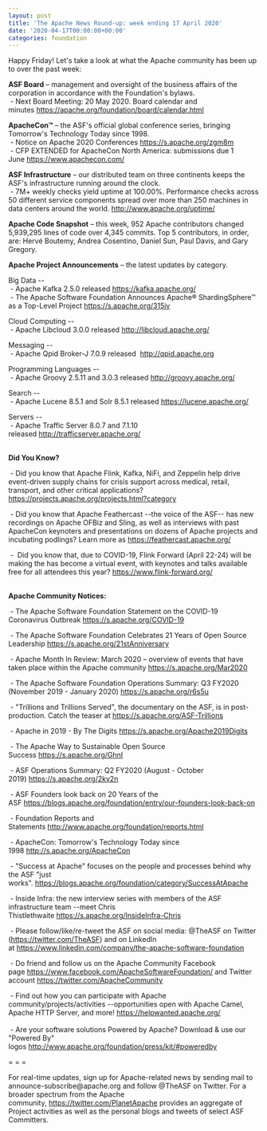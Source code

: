 ```yaml
---
layout: post
title: 'The Apache News Round-up: week ending 17 April 2020'
date: '2020-04-17T00:00:00+00:00'
categories: foundation
---
```

<p>Happy Friday!&nbsp;Let's take a look at what the Apache community has been up to over the past week:</p><p><span style="font-weight: 700;">ASF Board</span>&nbsp;– management and oversight of the business affairs of the corporation in accordance with the Foundation's bylaws.<br>&nbsp;- Next Board Meeting: 20 May 2020. Board calendar and minutes&nbsp;<a href="https://apache.org/foundation/board/calendar.html" target="_blank">https://apache.org/foundation/board/calendar.html</a><br></p><p><span style="font-weight: 700;">ApacheCon™</span>&nbsp;– the ASF's official global conference series, bringing Tomorrow's Technology Today since 1998.<br>&nbsp;- Notice on Apache 2020 Conferences&nbsp;<a href="https://s.apache.org/zgm8m" target="_blank">https://s.apache.org/zgm8m</a>&nbsp;<br>&nbsp;- CFP EXTENDED for ApacheCon North America: submissions due 1 June&nbsp;<a href="https://www.apachecon.com/" rel="noreferrer" target="_blank" data-saferedirecturl="https://www.google.com/url?q=https://www.apachecon.com/&amp;source=gmail&amp;ust=1586580638108000&amp;usg=AFQjCNHWvI4YD7_WAkITrTu6zUFosJod2Q">https://www.apachecon.com/</a></p><p><span style="font-weight: 700;"></span></p><p><span style="font-weight: 700;">ASF Infrastructure</span>&nbsp;– our distributed team on three continents keeps the ASF's infrastructure running around the clock.<br>&nbsp;- 7M+ weekly checks yield uptime at 100.00%. Performance checks across 50 different service components spread over more than 250 machines in data centers around the world.&nbsp;<a href="http://www.apache.org/uptime/" target="_blank">http://www.apache.org/uptime/</a><br></p><p><span style="font-weight: 700;">Apache Code Snapshot</span>&nbsp;– this week, 952 Apache contributors changed 5,939,295 lines of code over 4,345 commits. Top 5 contributors, in order, are: Hervé Boutemy, Andrea Cosentino, <span>Daniel Sun, Paul Davis, and Gary Gregory.&nbsp; </span>&nbsp; &nbsp; &nbsp; &nbsp; &nbsp; &nbsp;&nbsp;&nbsp; &nbsp;&nbsp;&nbsp; &nbsp;&nbsp; </p><p><span style="font-weight: 700;">Apache Project Announcements</span>&nbsp;– the latest updates by category.</p><p>Big Data --<br>&nbsp;-&nbsp;Apache Kafka 2.5.0 released&nbsp;<a href="https://kafka.apache.org/" target="_blank">https://kafka.apache.org/</a>&nbsp;<br>&nbsp;- <span style="font-size: 14px;">The Apache Software Foundation Announces Apache® ShardingSphere™ as a Top-Level Project&nbsp;</span><a href="https://s.apache.org/315iv" target="_blank">https://s.apache.org/315iv</a><span style="font-size: 14px;">&nbsp;&nbsp;</span><br></p><p>Cloud Computing --<br>&nbsp;-&nbsp;Apache Libcloud 3.0.0 released&nbsp;<a href="http://libcloud.apache.org/" target="_blank">http://libcloud.apache.org/</a>&nbsp;</p><p>Messaging --<br>&nbsp;- Apache Qpid Broker-J 7.0.9 released&nbsp; <a href="http://qpid.apache.org" target="_blank">http://qpid.apache.org</a><br></p><p>Programming Languages --<br>&nbsp;-&nbsp;Apache Groovy 2.5.11 and 3.0.3 released&nbsp;<a href="http://groovy.apache.org/" target="_blank">http://groovy.apache.org/</a>&nbsp;</p><p>Search --<br>&nbsp;- <span style="font-size: 14px;">Apache Lucene 8.5.1 and Solr 8.5.1 released&nbsp;</span><a href="https://lucene.apache.org/" target="_blank">https://lucene.apache.org/</a><span style="font-size: 14px;">&nbsp;&nbsp;</span></p><p>Servers --<br>&nbsp;- <span style="font-size: 14px;">Apache Traffic Server 8.0.7 and 7.1.10 released&nbsp;</span><a href="http://trafficserver.apache.org/" target="_blank">http://trafficserver.apache.org/</a><span style="font-size: 14px;">&nbsp;</span></p><p><a href="http://apache.org/foundation/board/calendar.html"><span style="font-weight: 700;"></span></a><br><span style="font-weight: 700;">Did You Know?</span></p><p>&nbsp;- Did you know that Apache Flink, Kafka, NiFi, and Zeppelin help drive event-driven supply chains for crisis support across medical, retail, transport, and other critical applications? <a href="https://projects.apache.org/projects.html?category" target="_blank">https://projects.apache.org/projects.html?category</a><br></p><p><span style="font-size: 14px;">&nbsp;-&nbsp;</span>Did you know that Apache Feathercast --the voice of the ASF-- has new recordings on Apache OFBiz and Sling, as well as interviews with past ApacheCon keynoters and presentations on dozens of Apache projects and incubating podlings? Learn more as <a href="https://feathercast.apache.org/" target="_blank">https://feathercast.apache.org/</a><a href="https://feathercast.apache.org/" target="_blank"></a>&nbsp;<br></p><p>&nbsp;-&nbsp;&nbsp;Did you know that, due to COVID-19, Flink Forward (April 22-24) will be making the has become a virtual event, with keynotes and talks available free for all attendees this year?&nbsp;<a href="https://www.flink-forward.org/" target="_blank">https://www.flink-forward.org/</a>&nbsp;</p><div><span style="font-weight: 700;"><br>Apache Community Notices:</span></div><p>&nbsp;- The Apache Software Foundation Statement on the COVID-19 Coronavirus Outbreak&nbsp;<a href="https://s.apache.org/COVID-19" target="_blank">https://s.apache.org/COVID-19</a>&nbsp;&nbsp;</p><p>&nbsp;- The Apache Software Foundation Celebrates 21 Years of Open Source Leadership&nbsp;<a href="https://s.apache.org/21stAnniversary" rel="noreferrer" target="_blank" data-saferedirecturl="https://www.google.com/url?q=https://s.apache.org/21stAnniversary&amp;source=gmail&amp;ust=1586580638108000&amp;usg=AFQjCNHhBfHrSsg8TFX4Lwsa4GFZdonhcA">https://s.apache.org/21stAnniv<wbr>ersary</a></p><p>&nbsp;- Apache Month In Review: March 2020 – overview of events that have taken place within the Apache community&nbsp;<a href="https://s.apache.org/Mar2020" target="_blank">https://s.apache.org/Mar2020</a><br></p><p>&nbsp;- The Apache Software Foundation Operations Summary: Q3 FY2020 (November 2019 - January 2020)&nbsp;<a href="https://s.apache.org/r6s5u" target="_blank">https://s.apache.org/r6s5u</a>&nbsp;&nbsp;</p><p>&nbsp;- "Trillions and Trillions Served", the documentary on the ASF, is in post-production. Catch the teaser at&nbsp;<a href="https://s.apache.org/ASF-Trillions">https://s.apache.org/ASF-Trillions</a></p><p>&nbsp;- Apache in 2019 - By The Digits&nbsp;<a href="https://s.apache.org/Apache2019Digits">https://s.apache.org/Apache2019Digits</a></p><p>&nbsp;- The Apache Way to Sustainable Open Source Success&nbsp;<a href="https://s.apache.org/GhnI">https://s.apache.org/GhnI</a></p><p>&nbsp;- ASF Operations Summary: Q2 FY2020 (August - October 2019)&nbsp;<a href="https://s.apache.org/2kv2n">https://s.apache.org/2kv2n</a></p><p>&nbsp;- ASF Founders look back on 20 Years of the ASF&nbsp;<a href="https://blogs.apache.org/foundation/entry/our-founders-look-back-on" target="_blank">https://blogs.apache.org/foundation/entry/our-founders-look-back-on</a><br></p><p>&nbsp;- Foundation Reports and Statements&nbsp;<a href="http://www.apache.org/foundation/reports.html">http://www.apache.org/foundation/reports.html</a></p><p>&nbsp;- ApacheCon: Tomorrow's Technology Today since 1998&nbsp;<a href="http://s.apache.org/ApacheCon">http://s.apache.org/ApacheCon</a></p><p>&nbsp;- "Success at Apache" focuses on the people and processes behind why the ASF "just works".&nbsp;<a href="https://blogs.apache.org/foundation/category/SuccessAtApache" target="_blank">https://blogs.apache.org/foundation/category/SuccessAtApache</a><br></p><div><p>&nbsp;- Inside Infra: the new interview series with members of the ASF infrastructure team --meet Chris Thistlethwaite&nbsp;<a href="https://s.apache.org/InsideInfra-Chris" rel="noreferrer" target="_blank" data-saferedirecturl="https://www.google.com/url?q=https://s.apache.org/InsideInfra-Chris&amp;source=gmail&amp;ust=1586580283558000&amp;usg=AFQjCNGN451iFhF1FutB7nKGJ1OYQE-BNw">https://s.apache.org/InsideInf<wbr>ra-Chris</a></p><p>&nbsp;- Please follow/like/re-tweet the ASF on social media: @TheASF on Twitter (<a href="https://twitter.com/TheASF">https://twitter.com/TheASF</a>) and on LinkedIn at&nbsp;<a href="https://www.linkedin.com/company/the-apache-software-foundation">https://www.linkedin.com/company/the-apache-software-foundation</a></p><p>&nbsp;- Do friend and follow us on the Apache Community Facebook page&nbsp;<a href="https://www.facebook.com/ApacheSoftwareFoundation/">https://www.facebook.com/ApacheSoftwareFoundation/</a>&nbsp;and Twitter account&nbsp;<a href="https://twitter.com/ApacheCommunity">https://twitter.com/ApacheCommunity</a></p></div><div>&nbsp;- Find out how you can participate with Apache community/projects/activities --opportunities open with Apache Camel, Apache HTTP Server, and more!&nbsp;<a href="https://helpwanted.apache.org/">https://helpwanted.apache.org/</a></div><div><br>&nbsp;- Are your software solutions Powered by Apache? Download &amp; use our "Powered By" logos&nbsp;<a href="http://www.apache.org/foundation/press/kit/#poweredby">http://www.apache.org/foundation/press/kit/#poweredby</a><br></div><p><span class="LrzXr"></span><span class="LrzXr"></span></p><div><p>= = =</p><p>For real-time updates, sign up for Apache-related news by sending mail to announce-subscribe@apache.org and follow @TheASF on Twitter. For a broader spectrum from the Apache community,&nbsp;<a href="https://twitter.com/PlanetApache">https://twitter.com/PlanetApache</a>&nbsp;provides an aggregate of Project activities as well as the personal blogs and tweets of select ASF Committers.</p></div>
